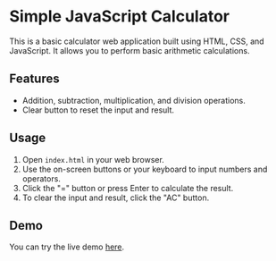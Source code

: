 # Simple JavaScript Calculator

This is a basic calculator web application built using HTML, CSS, and JavaScript. It allows you to perform basic arithmetic calculations.

## Features

- Addition, subtraction, multiplication, and division operations.
- Clear button to reset the input and result.

## Usage

1. Open `index.html` in your web browser.
2. Use the on-screen buttons or your keyboard to input numbers and operators.
3. Click the "=" button or press Enter to calculate the result.
4. To clear the input and result, click the "AC" button.

## Demo

You can try the live demo [here](https://www.calculator-arj.netlify.app).

